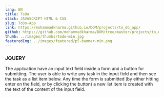 ```yaml
---
lang: EN
title: ToDo
stack: JAVASCRIPT HTML & CSS
slug: ToDo-App
link: https://mohammadkharma.github.io/DOM/projects/to_do_app/
github: https://github.com/mohammadkharma/DOM/tree/master/projects/to_do_app
thumb: ../images/thumbs/todo-min.jpg
featuredImg: ../images/featured/p5-banner-min.png
---
```


### JQUERY

The application have an input text field inside a form and a button for submitting. The user is able to write any task in the input field and then see the task as a list item below. Any time the form is submitted (by either hitting enter on the field, or by clicking the button) a new list item is created with the text of the content of the input field.
